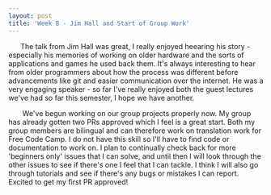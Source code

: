 ```yaml
---
layout: post
title: 'Week 8 - Jim Hall and Start of Group Work'
---
```


&nbsp;&nbsp;&nbsp;&nbsp;&nbsp;&nbsp;The talk from Jim Hall was great, I really enjoyed heearing his story - especially his memories of working on older hardware and the sorts of applications and games he used back them. It's always interesting to hear from older programmers about how the process was different before advancements like git and easier communication over the internet. He was a very engaging speaker - so far I've really enjoyed both the guest lectures we've had so far this semester, I hope we have another.

&nbsp;&nbsp;&nbsp;&nbsp;&nbsp;&nbsp;<!--more--> We've begun working on our group projects properly now. My group has already gotten two PRs approved which I feel is a great start. Both my group members are bilingual and can therefore work on translation work for Free Code Camp. I do not have this skill so I'll have to find code or documentation to work on. I plan to continually check back for more 'beginners only' issues that I can solve, and until then I will look through the other issues to see if there's one I feel that I can tackle. I think I will also go through tutorials and see if there's any bugs or mistakes I can report. Excited to get my first PR approved!